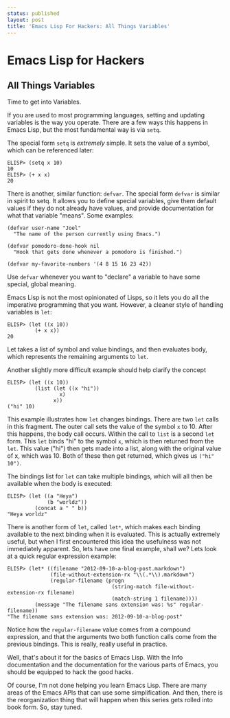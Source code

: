 ```yaml
---
status: published
layout: post
title: 'Emacs Lisp For Hackers: All Things Variables'
---
```


# Emacs Lisp for Hackers #
## All Things Variables ##



Time to get into Variables. 

If you are used to most programming languages, setting and updating
variables is the way you operate. There are a few ways this happens in
Emacs Lisp, but the most fundamental way is via `setq`. 

The special form `setq` is *extremely* simple. It sets the value of a
symbol, which can be referenced later: 

    ELISP> (setq x 10)
    10
    ELISP> (+ x x)
    20
    

There is another, similar function: `defvar`. 
The special form `defvar` is similar in spirit to setq.
It allows you to define special variables, give them default values if
they do not already have values, and provide documentation for what
that variable "means". Some examples: 

    (defvar user-name "Joel" 
      "The name of the person currently using Emacs.")
      
    (defvar pomodoro-done-hook nil
      "Hook that gets done whenever a pomodoro is finished.")

    (defvar my-favorite-numbers '(4 8 15 16 23 42))



Use `defvar` whenever you want to "declare" a variable to have some
special, global meaning. 



Emacs Lisp is not the most opinionated of Lisps, so it lets you do all
the imperative programming that you want. However, a cleaner style of
handling variables is `let`:

    ELISP> (let ((x 10))
             (+ x x))
    20

Let takes a list of symbol and value bindings, and then evaluates
body, which represents the remaining arguments to `let`.


Another slightly more difficult example should help clarify the concept

    ELISP> (let ((x 10))
             (list (let ((x "hi"))
                     x)
                   x))
    ("hi" 10)

This example illustrates how `let` changes bindings. There are two
`let` calls in this fragment. The outer call sets the value of the
symbol `x` to 10. After this happens, the body call occurs. Within the
call to `list` is a second `let` form. This `let` binds "hi" to the
symbol `x`, which is then returned from the `let`. This value ("hi")
then gets made into a list, along with the original value of x, which
was 10. Both of these then get returned, which gives us `("hi" 10")`. 

The bindings list for `let` can take multiple bindings, which will all
then be available when the body is executed: 

    ELISP> (let ((a "Heya")
                 (b "worldz"))
             (concat a " " b))
    "Heya worldz"
    

There is another form of `let`, called `let*`, which makes each
binding available to 
the next binding when it is evaluated. This is actually extremely
useful, but when I first encountered this idea the usefulness was not
immediately apparent. So, lets have one final example, shall we?
Lets look at a quick regular expression example: 

    ELISP> (let* ((filename "2012-09-10-a-blog-post.markdown")
                  (file-without-extension-rx "\\(.*\\).markdown")
                  (regular-filename (progn
                                      (string-match file-without-extension-rx filename)
                                      (match-string 1 filename))))
             (message "The filename sans extension was: %s" regular-filename))
    "The filename sans extension was: 2012-09-10-a-blog-post"

Notice how the `regular-filename` value comes from a compound
expression, and that the arguments two both function calls come from
the previous bindings. This is really, really useful in practice. 





Well, that's about it for the basics of Emacs Lisp. With the Info
documentation and the documentation for the various parts of Emacs,
you should be equipped to hack the good hacks.  

Of course, I'm not done helping you learn Emacs Lisp. There are many areas of the Emacs
APIs that can use some simplification. And then, there is the
reorganization thing that will happen when this series
gets rolled into book form. So, stay tuned. 

